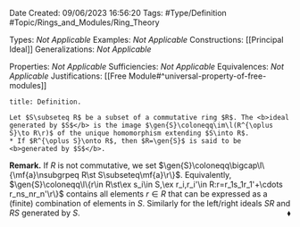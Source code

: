 <div class="topSpace"></div>

Date Created: 09/06/2023 16:56:20
Tags: #Type/Definition #Topic/Rings_and_Modules/Ring_Theory

Types: <i>Not Applicable</i>
Examples: <i>Not Applicable</i>
Constructions: [[Principal Ideal]]
Generalizations: <i>Not Applicable</i>

Properties: <i>Not Applicable</i>
Sufficiencies: <i>Not Applicable</i>
Equivalences: <i>Not Applicable</i>
Justifications: [[Free Module#^universal-property-of-free-modules]]

``` ad-Definition
title: Definition.

Let $S\subseteq R$ be a subset of a commutative ring $R$. The <b>ideal generated by $S$</b> is the image $\gen{S}\coloneqq\im\l(R^{\oplus S}\to R\r)$ of the unique homomorphism extending $S\into R$.
* If $R^{\oplus S}\onto R$, then $R=\gen{S}$ is said to be <b>generated by $S$</b>.

```

<b>Remark.</b> If $R$ is not commutative, we set $\gen{S}\coloneqq\bigcap\l\{\mf{a}\nsubgrpeq R\st S\subseteq\mf{a}\r\}$. Equivalently, $\gen{S}\coloneqq\l\{r\in R\st\ex s_i\in S,\ex r_i,r_i'\in R:r=r_1s_1r_1'+\cdots r_ns_nr_n'\r\}$ contains all elements $r\in R$ that can be expressed as a (finite) combination of elements in $S$. Similarly for the left/right ideals $SR$ and $RS$ generated by $S$.<span style="float:right;">$\blacklozenge$</span>
